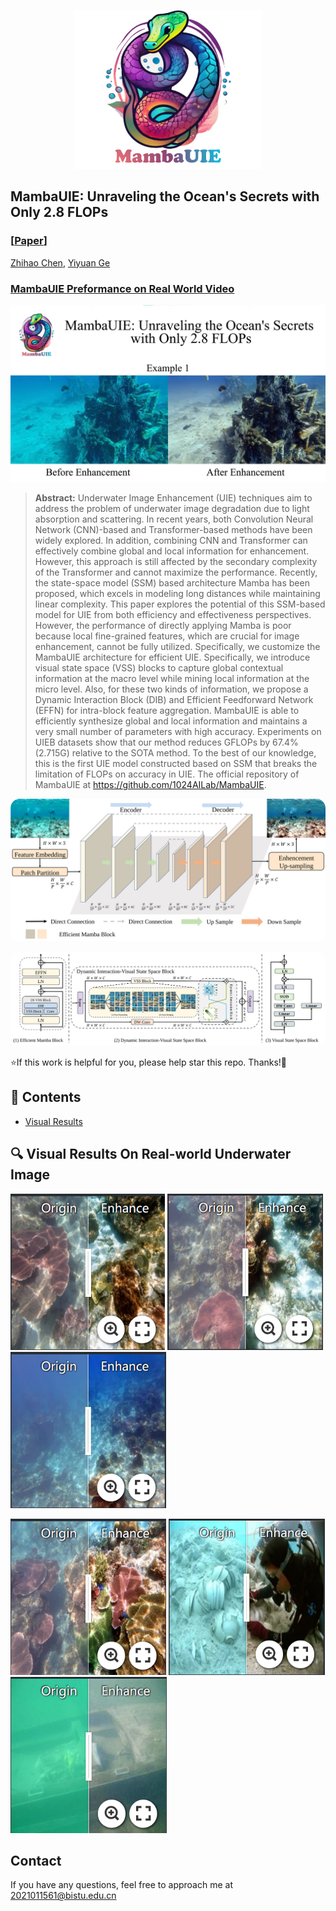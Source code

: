 <p align="center">
    <img src="assets/logo.svg" width="300">
</p>


## MambaUIE: Unraveling the Ocean's Secrets with Only 2.8 FLOPs

### [[Paper](https://arxiv.org/abs/2404.13884)] 

[Zhihao Chen](https://scholar.google.com/citations?user=SBoHvVQAAAAJ&hl=zh-CN), [Yiyuan Ge](https://scholar.google.com/citations?user=qKxpHGcAAAAJ&hl=zh-CN)


### [MambaUIE Preformance on Real World Video](https://www.youtube.com/watch?v=BtInjZjvevQ) 


[![MambaUIE](assets/vedio.png)](https://www.youtube.com/watch?v=BtInjZjvevQ)



> **Abstract:**  Underwater Image Enhancement (UIE) techniques aim to address the problem of underwater image degradation due to light absorption and scattering. In recent years, both Convolution Neural Network (CNN)-based and Transformer-based methods have been widely explored. In addition, combining CNN and Transformer can effectively combine global and local information for enhancement. However, this approach is still affected by the secondary complexity of the Transformer and cannot maximize the performance. Recently, the state-space model (SSM) based architecture Mamba has been proposed, which excels in modeling long distances while maintaining linear complexity. This paper explores the potential of this SSM-based model for UIE from both efficiency and effectiveness perspectives. However, the performance of directly applying Mamba is poor because local fine-grained features, which are crucial for image enhancement, cannot be fully utilized. Specifically, we customize the MambaUIE architecture for efficient UIE. Specifically, we introduce visual state space (VSS) blocks to capture global contextual information at the macro level while mining local information at the micro level. Also, for these two kinds of information, we propose a Dynamic Interaction Block (DIB) and Efficient Feedforward Network (EFFN) for intra-block feature aggregation. MambaUIE is able to efficiently synthesize global and local information and maintains a very small number of parameters with high accuracy. Experiments on UIEB datasets show that our method reduces GFLOPs by 67.4% (2.715G) relative to the SOTA method. To the best of our knowledge, this is the first UIE model constructed based on SSM that breaks the limitation of FLOPs on accuracy in UIE. The official repository of MambaUIE at https://github.com/1024AILab/MambaUIE. 
> 



<p align="center">
    <img src="assets/final.svg" style="border-radius: 15px">
</p>

<p align="center">
    <img src="assets/blocks.svg" style="border-radius: 15px">
</p>


⭐If this work is helpful for you, please help star this repo. Thanks!🤗



## 📑 Contents

- [Visual Results](#visual_results)

## <a name="Real-SR"></a>🔍 Visual Results On Real-world Underwater Image

[<img src="assets/cont1.png" height="250"/>](https://imgsli.com/MjU2OTIz) [<img src="assets/cont2.png" height="250"/>](https://imgsli.com/MjU2OTI0) [<img src="assets/cont3.png" height="250"/>](https://imgsli.com/MjU2OTI1)

[<img src="assets/cont4.png" height="250"/>](https://imgsli.com/MjU2OTI2) [<img src="assets/cont5.png" height="250"/>](https://imgsli.com/MjU2OTI4) [<img src="assets/cont6.png" height="250"/>](https://imgsli.com/MjU2OTI5)



## Contact

If you have any questions, feel free to approach me at 2021011561@bistu.edu.cn


